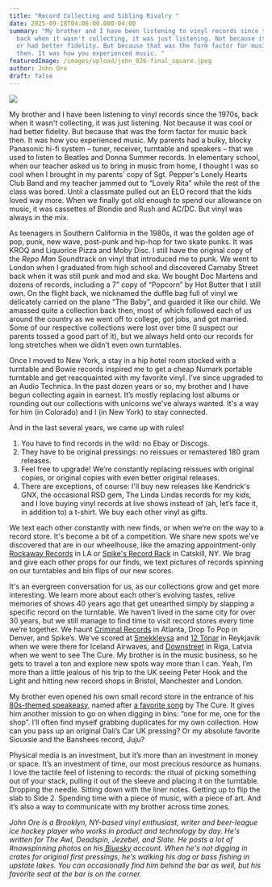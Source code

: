 ```yaml
---
title: "Record Collecting and Sibling Rivalry "
date: 2025-09-18T04:06:00.000-04:00
summary: "My brother and I have been listening to vinyl records since the 1970s,
  back when it wasn't collecting, it was just listening. Not because it was cool
  or had better fidelity. But because that was the form factor for music back
  then. It was how you experienced music. "
featuredImage: /images/upload/john_026-final_square.jpeg
author: John Ore
draft: false
---
```




![](/images/upload/john_026-final_square.jpeg)

My brother and I have been listening to vinyl records since the 1970s, back when it wasn't collecting, it was just listening. Not because it was cool or had better fidelity. But because that was the form factor for music back then. It was how you experienced music. My parents had a bulky, blocky Panasonic hi-fi system – tuner, receiver, turntable and speakers – that we used to listen to Beatles and Donna Summer records. In elementary school, when our teacher asked us to bring in music from home, I thought I was so cool when I brought in my parents’ copy of Sgt. Pepper's Lonely Hearts Club Band and my teacher jammed out to “Lovely Rita” while the rest of the class was bored. Until a classmate pulled out an ELO record that the kids loved way more. When we finally got old enough to spend our allowance on music, it was cassettes of Blondie and Rush and AC/DC. But vinyl was always in the mix.




As teenagers in Southern California in the 1980s, it was the golden age of pop, punk, new wave, post-punk and hip-hop for two skate punks. It was KROQ and Liquorice Pizza and Moby Disc. I still have the original copy of the *Repo Man* Soundtrack on vinyl that introduced me to punk. We went to London when I graduated from high school and discovered Carnaby Street back when it was still punk and mod and ska. We bought Doc Martens and dozens of records, including a 7” copy of “Popcorn” by Hot Butter that I still own. On the flight back, we nicknamed the duffle bag full of vinyl we delicately carried on the plane “The Baby”, and guarded it like our child. We amassed quite a collection back then, most of which followed each of us around the country as we went off to college, got jobs, and got married. Some of our respective collections were lost over time (I suspect our parents tossed a good part of it), but we always held onto our records for long stretches when we didn't even own turntables.




Once I moved to New York, a stay in a hip hotel room stocked with a turntable and Bowie records inspired me to get a cheap Numark portable turntable and get reacquainted with my favorite vinyl. I’ve since upgraded to an Audio Technica. In the past dozen years or so, my brother and I have begun collecting again in earnest. It’s mostly replacing lost albums or rounding out our collections with unicorns we've always wanted. It's a way for him (in Colorado) and I (in New York) to stay connected. 




And in the last several years, we came up with rules! 

1. You have to find records in the wild: no Ebay or Discogs.
2. They have to be original pressings: no reissues or remastered 180 gram releases. 
3. Feel free to upgrade! We’re constantly replacing reissues with original copies, or original copies with even better original releases.
4. There are exceptions, of course: I'll buy new releases like Kendrick's GNX, the occasional RSD gem, The Linda Lindas records for my kids, and I love buying vinyl records at live shows instead of (ah, let’s face it, in addition to) a t-shirt. We buy each other vinyl as gifts. 




We text each other constantly with new finds, or when we’re on the way to a record store. It's become a bit of a competition. We share new spots we've discovered that are in our wheelhouse, like the amazing appointment-only [Rockaway Records](https://rockaway.com/) in LA or [Spike's Record Rack](https://spikesrecordrack.com/) in Catskill, NY. We brag and give each other props for our finds, we text pictures of records spinning on our turntables and bin flips of our new scores. 




It's an evergreen conversation for us, as our collections grow and get more interesting. We learn more about each other’s evolving tastes, relive memories of shows 40 years ago that get unearthed simply by slapping a specific record on the turntable. We haven’t lived in the same city for over 30 years, but we still manage to find time to visit record stores every time we’re together. We haunt [Criminal Records](https://criminalatl.com/) in Atlanta, Drop To Pop in Denver, and Spike’s. We’ve scored at [Smekkleysa](https://smekkleysa.net/) and [12 Tónar](https://12tonar.company.site/) in Reykjavik when we were there for Iceland Airwaves, and [Downstreet](https://www.downstreet.lv/shop-english/) in Riga, Latvia when we went to see The Cure. My brother is in the music business, so he gets to travel a ton and explore new spots way more than I can. Yeah, I’m more than a little jealous of his trip to the UK seeing Peter Hook and the Light and hitting new record shops in Bristol, Manchester and London. 




My brother even opened his own small record store in the entrance of his [80s-themed speakeasy](https://denverdelorean.com/), named after [a favorite song](https://www.instagram.com/fascinationstreetrecordshop/?hl=en) by The Cure. It gives him another mission to go on when digging in bins: “one for me, one for the shop”. I’ll often find myself grabbing duplicates for my own collection. How can you pass up an original Dali’s Car UK pressing? Or my absolute favorite Siouxsie and the Banshees record, Juju? 




Physical media is an investment, but it’s more than an investment in money or space. It’s an investment of time, our most precious resource as humans. I love the tactile feel of listening to records: the ritual of picking something out of your stack, pulling it out of the sleeve and placing it on the turntable. Dropping the needle. Sitting down with the liner notes. Getting up to flip the slab to Side 2. Spending time with a piece of music, with a piece of art. And it’s also a way to communicate with my brother across time zones.

*John Ore is a Brooklyn, NY-based vinyl enthusiast, writer and beer-league ice hockey player who works in product and technology by day. He's written for The Awl, Deadspin, Jezebel, and Slate. He posts a lot of #nowspinning photos on his[ Bluesky](https://bsky.app/profile/clarencerosario.bsky.social) account. When he's not digging in crates for original first pressings, he's walking his dog or bass fishing in upstate lakes. You can occasionally find him behind the bar as well, but his favorite seat at the bar is on the corner.*
